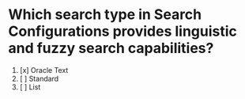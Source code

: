 # Which search type in Search Configurations provides linguistic and fuzzy search capabilities?

1. [x] Oracle Text
1. [ ] Standard
1. [ ] List